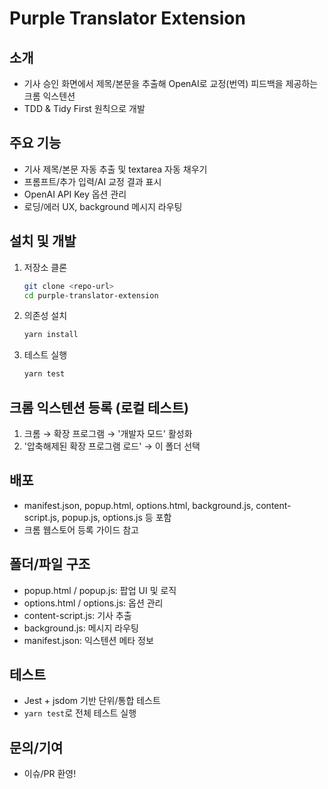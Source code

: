 # Purple Translator Extension

## 소개

- 기사 승인 화면에서 제목/본문을 추출해 OpenAI로 교정(번역) 피드백을 제공하는 크롬 익스텐션
- TDD & Tidy First 원칙으로 개발

## 주요 기능

- 기사 제목/본문 자동 추출 및 textarea 자동 채우기
- 프롬프트/추가 입력/AI 교정 결과 표시
- OpenAI API Key 옵션 관리
- 로딩/에러 UX, background 메시지 라우팅

## 설치 및 개발

1. 저장소 클론
   ```sh
   git clone <repo-url>
   cd purple-translator-extension
   ```
2. 의존성 설치
   ```sh
   yarn install
   ```
3. 테스트 실행
   ```sh
   yarn test
   ```

## 크롬 익스텐션 등록 (로컬 테스트)

1. 크롬 → 확장 프로그램 → '개발자 모드' 활성화
2. '압축해제된 확장 프로그램 로드' → 이 폴더 선택

## 배포

- manifest.json, popup.html, options.html, background.js, content-script.js, popup.js, options.js 등 포함
- 크롬 웹스토어 등록 가이드 참고

## 폴더/파일 구조

- popup.html / popup.js: 팝업 UI 및 로직
- options.html / options.js: 옵션 관리
- content-script.js: 기사 추출
- background.js: 메시지 라우팅
- manifest.json: 익스텐션 메타 정보

## 테스트

- Jest + jsdom 기반 단위/통합 테스트
- `yarn test`로 전체 테스트 실행

## 문의/기여

- 이슈/PR 환영!
